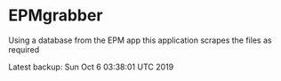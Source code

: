 # EPMgrabber
Using a database from the EPM app this application scrapes the files as required


Latest backup: Sun Oct 6 03:38:01 UTC 2019
